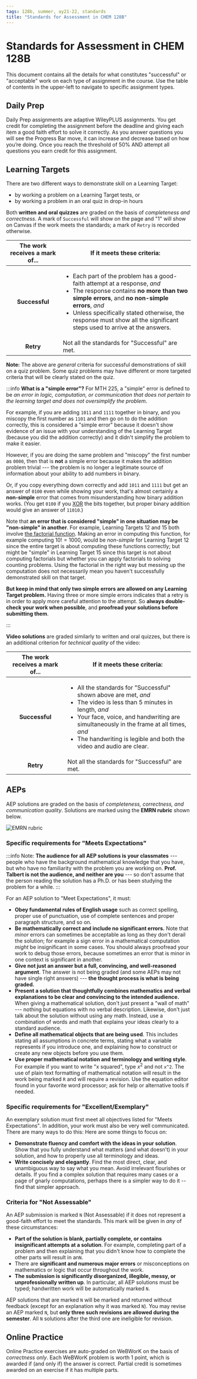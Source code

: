 ```yaml
---
tags: 128b, summer, ay21-22, standards
title: "Standards for Assessment in CHEM 128B"
---
```


# Standards for Assessment in CHEM 128B

This document contains all the details for what constitutes "successful" or "acceptable" work on each type of assignment in the course. Use the table of contents in the upper-left to navigate to specific assignment types. 

## Daily Prep

Daily Prep assignments are adaptive WileyPLUS assignments. You get credit for completing the assignment before the deadline and giving each item a good faith effort to solve it correctly. As you answer questions you will see the Progress Bar move, it can increase and decrease based on how you’re doing. Once you reach the threshold of 50% AND attempt all questions you earn credit for this assignment.  

## Learning Targets

There are two different ways to demonstrate skill on a Learning Target: 

- by working a problem on a Learning Target tests, or
- by working a problem in an oral quiz in drop-in hours

Both **written and oral quizzes** are graded on the basis of *completeness and correctness*. A mark of `Successful` will show on the page and "1" will show on Canvas if the work meets the standards; a mark of `Retry` is recorded otherwise. 

| The work receives a mark of... | If it meets these criteria: | 
| :----: | ---- | 
| **Successful** | <ul><li>Each part of the problem has a good-faith attempt at a response, *and*</li><li>The response contains **no more than two simple errors**, and **no non-simple errors**, *and*</li><li>Unless specifically stated otherwise, the response must show all the significant steps used to arrive at the answers.</li></ul>
| **Retry** | Not all the standards for "Successful" are met. | 


**Note:** The above are *general* criteria for successful demonstrations of skill on a quiz problem. Some quiz problems may have different or more targeted criteria that will be clearly stated on the quiz. 

:::info
**What is a "simple error"?** For MTH 225, a "simple" error is defined to be *an error in logic, computation, or communication that does not pertain to the learning target and does not oversimplify the problem*. 

For example, if you are adding `1011` and `1111` together in binary, and you miscopy the first number as `1101` and then go on to do the addition correctly, this is considered a "simple error" because it doesn't show evidence of an issue with your understanding of the Learning Target (because you did the addition correctly) and it didn't simplify the problem to make it easier. 

However, if you are doing the same problem and "miscopy" the first number as `0000`, then that is **not** a simple error because it makes the addition problem trivial --- the problem is no longer a legitimate source of information about your ability to add numbers in binary. 

Or, if you copy everything down correctly and add `1011` and `1111` but get an answer of `0100` even while showing your work, that's almost certainly a **non-simple** error that comes from misunderstanding how binary addition works. (You get `0100` if you [XOR](https://mathworld.wolfram.com/XOR.html) the bits together, but proper binary addition would give an answer of `11010`.)

Note that **an error that is considered "simple" in one situation may be "non-simple" in another**. For example, Learning Targets 12 and 15 both involve [the factorial function](https://en.wikipedia.org/wiki/Factorial). Making an error in computing this function, for example computing $10! = 1000$, would be *non-simple* for Learning Target 12 since the entire target is about computing these functions correctly; but might be "simple" in Learning Target 15 since this target is not about computing factorials but whether you can apply factorials to solving counting problems. Using the factorial in the right way but messing up the computation does not necessarily mean you haven't successfully demonstrated skill on that target. 

**But keep in mind that only two simple errors are allowed on any Learning Target problem.** Having three or more simple errors indicates that a retry is in order to apply more careful attention to the attempt. So **always double-check your work when possible**, and **proofread your solutions before submitting them**.  

:::


**Video solutions** are graded similarly to written and oral quizzes, but there is an additional criterion for *technical quality* of the video: 

| The work receives a mark of... | If it meets these criteria: | 
| :----: | ---- | 
| **Successful** | <ul><li>All the standards for "Successful" shown above are met, *and*</li><li>The video is less than 5 minutes in length, *and*</li><li>Your face, voice, and handwriting are simultaneously in the frame at all times, *and*</li><li>The handwriting is legible and both the video and audio are clear.</li></ul>
| **Retry** | Not all the standards for "Successful" are met. | 

## AEPs

AEP solutions are graded on the basis of *completeness, correctness, and communication quality*. Solutions are marked using the **EMRN rubric** shown below. 

![EMRN rubric](http://rtalbert.org/content/images/2022/04/EMRN-rubric-2020.png)

### Specific requirements for "Meets Expectations"

:::info
Note: **The audience for all AEP solutions is your classmates** --- people who have the background mathematical knowledge that you have, but who have no familiarity with the problem you are working on. **Prof. Talbert is not the audience, and neither are you** --- so don't assume that the person reading the solution has a Ph.D. or has been studying the problem for a while. 
::: 

For an AEP solution to "Meet Expectations", it must: 

- **Obey fundamental rules of English usage** such as correct spelling, proper use of punctuation, use of complete sentences and proper paragraph structure, and so on. 
- **Be mathematically correct and include no significant errors.** Note that *minor* errors can sometimes be acceptable as long as they don't derail the solution; for example a sign error in a mathematical computation *might* be insignificant in some cases. You should always proofread your work to debug those errors, because sometimes an error that is minor in one context is significant in another. 
- **Give not just an answer but a full, convincing, and well-reasoned argument**. The answer is not being graded (and some AEPs may not have single right answers) --- **the thought process is what is being graded.** 
- **Present a solution that thoughtfully combines mathematics and verbal explanations to be clear and convincing to the intended audience.** When giving a mathematical solution, don't just present a "wall of math" --- nothing but equations with no verbal description. Likewise, don't just talk about the solution without using any math. Instead, use a combination of words and math that explains your ideas clearly to a standard audience. 
- **Define all mathematical objects that are being used**.  This includes stating all assumptions in concrete terms, stating what a variable represents if you introduce one, and explaining how to construct or create any new objects before you use them.
- **Use proper mathematical notation and terminology and writing style**. For example if you want to write "x squared", type $x^2$ and not `x^2`. The use of plain text formatting of mathematical notation will result in the work being marked `R` and will require a revision. Use the equation editor found in your favorite word processor; ask for help or alternative tools if needed. 


### Specific requirements for "Excellent/Exemplary"

An exemplary solution must first meet all objectives listed for "Meets Expectations". In addition, your work must also be very well communicated. There are many ways to do this: Here are some things to focus on:

* **Demonstrate fluency and comfort with the ideas in your solution**. Show that you fully understand what matters (and what doesn’t) in your solution, and how to properly use all terminology and ideas.
* **Write concisely and elegantly**. Find the most direct, clear, and unambiguous way to say what you mean. Avoid irrelevant flourishes or details. If you find a complex solution that requires many cases or a page of gnarly computations, perhaps there is a simpler way to do it -- find that simpler approach.

### Criteria for "Not Assessable"

An AEP submission is marked `N` (Not Assessable) if it does not represent a good-faith effort to meet the standards. This mark will be given in *any* of these circumstances: 

- **Part of the solution is blank, partially complete, or contains insignificant attempts at a solution**. For example, completing part of a problem and then explaining that you didn't know how to complete the other parts will result in an`N`.  
- There are **significant and numerous major errors** or misconceptions on mathematics or logic that occur throughout the work.
- **The submission is significantly disorganized, illegible, messy, or unprofessionally written up**. In particular, all AEP solutions must be typed; handwritten work will be automatically marked `N`. 

AEP solutions that are marked `N` will be marked and returned without feedback (except for an explanation why it was marked `N`). You may revise an AEP marked `N`, but **only three such revisions are allowed during the semester**. All `N` solutions after the third one are ineligible for revision. 


## Online Practice

Online Practice exercises are auto-graded on WeBWorK on the basis of *correctness only*. Each WeBWorK problem is worth 1 point, which is awarded if (and only if) the answer is correct. Partial credit is sometimes awarded on an exercise if it has multiple parts. 




<!-- [![hackmd-github-sync-badge](https://hackmd.io/9iaFVAfWR_GTwP9-3D_sMg/badge)](https://hackmd.io/9iaFVAfWR_GTwP9-3D_sMg) -->

<!-- https://hackmd.io/@hmuchalski/BJKWouND5 -->